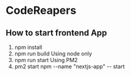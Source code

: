 # CodeReapers

## How to start frontend App

1. npm install
2. npm run build
   Using node only
3. npm run start
   Using PM2
4. pm2 start npm --name "nextjs-app" -- start
